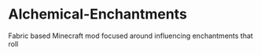 # Alchemical-Enchantments
Fabric based Minecraft mod focused around influencing enchantments that roll 

